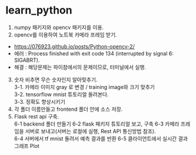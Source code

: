 # learn_python

1. numpy 패키지와 opencv 패키지를 이용.  
2. opencv를 이용하여 노트북 카메라 프레임 받기.  
  - https://076923.github.io/posts/Python-opencv-2/  
  - 에러 : Process finished with exit code 134 (interrupted by signal 6: SIGABRT).  
  - 해결 : 해당문제는 파이참에서의 문제이므로, 터미널에서 실행.  
3. 숫자 비추면 무슨 숫자인지 알아맞추기.  
  3-1. 카메라 이미지 gray 로 변경 / training image와 크기 맞추기  
  3-2. tensorflow mnist 튜토리얼 돌려본다.  
  3-3. 정확도 향상시키기
5. 각 폴더 이름만들고 frontend 폴더 안에 소스 저장.  
6. Flask rest api 구축.  
  6-1 backend 폴더 만들기
  6-2 flask 패키지 튜토리얼 보고, 구축
  6-3 카메라 프레임을 서버로 보내고(서버는 로컬에 실행, Rest API 통신방법 참조).  
  6-4 서버에서 tf mnist 돌려서 예측 결과를 반환
  6-5 클라이언트에서 실시간 결과 그래프 Plot   
  
